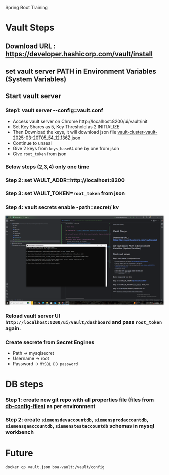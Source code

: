 Spring Boot Training

# Vault Steps

## Download URL : https://developer.hashicorp.com/vault/install

## set vault server PATH in Environment Variables (System Variables)

## Start vault server
### Step1: vault server --config=vault.conf
- Access vault server on Chrome 
  http://localhost:8200/ui/vault/init
- Set Key Shares as 5, Key Threshold as 2 INITIALIZE
- Then Download the keys, it will download json file [vault-cluster-vault-2025-03-20T05_54_12.136Z.json](vault-cluster-vault-2025-03-20T05_54_12.136Z.json)
- Continue to unseal
- Give 2 keys from `keys_base64` one by one from json
- Give `root_token` from json

### Below steps (2,3,4) only one time
### Step 2: set VAULT_ADDR=http://localhost:8200
### Step 3: set VAULT_TOKEN=`root_token` from json
### Step 4: vault secrets enable -path=secret/ kv

![img.png](img.png)

### Reload vault server UI `http://localhost:8200/ui/vault/dashboard` and pass `root_token` again.

### Create secrete from Secret Engines
- Path -> mysqlsecret
- Username -> root
- Password -> `MYSQL DB password`

# DB steps
### Step 1: create new git repo with all properties file (files from [db-config-files](db-config-files)) as per environment
### Step 2: create `siemensdevaccountdb`, `siemensprodaccountdb`, `siemensqaaccountdb`, `siemenstestaccountdb` schemas in mysql workbench


#

# Future
```docker cp vault.json boa-vault:/vault/config```